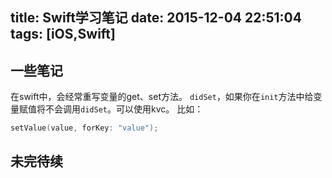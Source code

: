 title: Swift学习笔记
date: 2015-12-04 22:51:04
tags: [iOS,Swift]
---

## 一些笔记
在swift中，会经常重写变量的get、set方法。
`didSet`，如果你在`init`方法中给变量赋值将不会调用`didSet`。可以使用kvc。
比如：
```swift
setValue(value, forKey: "value");
```


## 未完待续